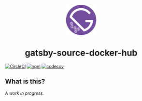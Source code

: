 <p align="center">
  <a href="https://gatsbyjs.org">
    <img src="./assets/logo.svg" width="100" />
  </a>
</p>
<h1 align="center">
  gatsby-source-docker-hub
</h1>

[![CircleCI][circleci-badge]][circleci-link] [![npm][npm-badge]][npm-link]
[![codecov][codecov]][codecov 2]

## What is this?

_A work in progress._

[circleci-badge]: https://circleci.com/gh/jessestuart/gatsby-source-docker-hub.svg?style=shield
[circleci-link]: https://circleci.com/gh/jessestuart/gatsby-source-docker-hub
[codecov]: https://codecov.io/gh/jessestuart/gatsby-source-docker-hub/branch/master/graph/badge.svg
[codecov 2]: https://codecov.io/gh/jessestuart/gatsby-source-docker-hub
[npm-badge]: https://img.shields.io/npm/v/gatsby-source-docker-hub.svg
[npm-link]: https://www.npmjs.com/package/gatsby-source-docker-hub
